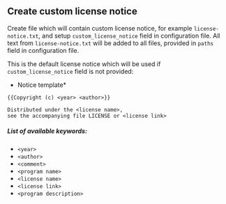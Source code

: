 ## Create custom license notice

Create file which will contain custom license notice, for example `license-notice.txt`,
and setup `custom_license_notice` field in configuration file. All text from `license-notice.txt`
will be added to all files, provided in `paths` field in configuration file.

This is the default license notice which will be used if `custom_license_notice` field
is not provided:

* Notice template*
```text
{{Copyright (c) <year> <author>}}

Distributed under the <license name>,
see the accompanying file LICENSE or <license link>
```

##### List of available keywords:
* `<year>`
* `<author>`
* `<comment>`
* `<program name>`
* `<license name>`
* `<license link>`
* `<program description>`
